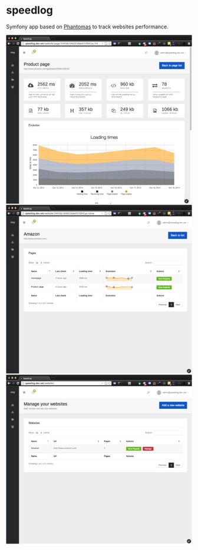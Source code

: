 speedlog
========

Symfony app based on [Phantomas](https://github.com/macbre/phantomas) to track websites performance.

![Page](/doc/page.png?raw=true "Page")
![Website](/doc/website.png?raw=true "Website")
![Websites](/doc/websites.png?raw=true "Websites")
